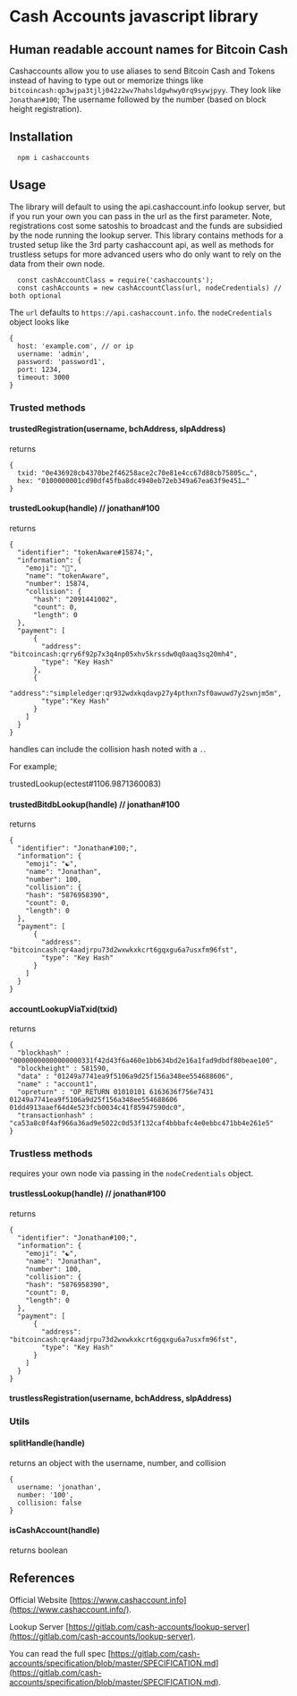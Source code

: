 # Cash Accounts javascript library

## Human readable account names for Bitcoin Cash

Cashaccounts allow you to use aliases to send Bitcoin Cash and Tokens instead of
having to type out or memorize things like
`bitcoincash:qp3wjpa3tjlj042z2wv7hahsldgwhwy0rq9sywjpyy`. They look like
`Jonathan#100`; The username followed by the number (based on block height
registration).

## Installation

```
  npm i cashaccounts
```

## Usage

The library will default to using the api.cashaccount.info lookup server, but if
you run your own you can pass in the url as the first parameter. Note,
registrations cost some satoshis to broadcast and the funds are subsidied by the
node running the lookup server. This library contains methods for a trusted
setup like the 3rd party cashaccount api, as well as methods for trustless
setups for more advanced users who do only want to rely on the data from their
own node.

```
  const cashAccountClass = require('cashaccounts');
  const cashAccounts = new cashAccountClass(url, nodeCredentials) // both optional
```

The `url` defaults to `https://api.cashaccount.info`. the `nodeCredentials`
object looks like

```
{
  host: 'example.com', // or ip
  username: 'admin',
  password: 'password1',
  port: 1234,
  timeout: 3000
}
```

### Trusted methods

#### trustedRegistration(username, bchAddress, slpAddress)

returns

```
{
  txid: "0e436928cb4370be2f46258ace2c70e81e4cc67d88cb75805c…",
  hex: "0100000001cd90df45fba8dc4940eb72eb349a67ea63f9e451…"
}
```

#### trustedLookup(handle) // jonathan#100

returns

```
{
  "identifier": "tokenAware#15874;",
  "information": {
    "emoji": "🐙",
    "name": "tokenAware",
    "number": 15874,
    "collision": {
      "hash": "2091441002",
      "count": 0,
      "length": 0
  },
  "payment": [
      {
        "address": "bitcoincash:qrry6f92p7x3q4np05xhv5krssdw0q0aaq3sq20mh4",
        "type": "Key Hash"
      },
      {
        "address":"simpleledger:qr932wdxkqdavp27y4pthxn7sf0awuwd7y2swnjm5m",
        "type":"Key Hash"
      }
    ]
  }
}
```

handles can include the collision hash noted with a `.`.

For example;

trustedLookup(ectest#1106.9871360083)

#### trustedBitdbLookup(handle) // jonathan#100

returns

```
{
  "identifier": "Jonathan#100;",
  "information": {
    "emoji": "☯",
    "name": "Jonathan",
    "number": 100,
    "collision": {
    "hash": "5876958390",
    "count": 0,
    "length": 0
  },
  "payment": [
      {
        "address": "bitcoincash:qr4aadjrpu73d2wxwkxkcrt6gqxgu6a7usxfm96fst",
        "type": "Key Hash"
      }
    ]
  }
}
```

#### accountLookupViaTxid(txid)

returns

```
{
  "blockhash" : "00000000000000000331f42d43f6a460e1bb634bd2e16a1fad9dbdf80beae100",
  "blockheight" : 581590,
  "data" : "01249a7741ea9f5106a9d25f156a348ee554688606",
  "name" : "account1",
  "opreturn" : "OP_RETURN 01010101 6163636f756e7431 01249a7741ea9f5106a9d25f156a348ee554688606  01dd4913aaef64d4e523fcb0034c41f85947590dc0",
  "transactionhash" : "ca53a8c0f4af966a36ad9e5022c0d53f132caf4bbbafc4e0ebbc471bb4e261e5"
}
```

### Trustless methods

requires your own node via passing in the `nodeCredentials` object.

#### trustlessLookup(handle) // jonathan#100

returns

```
{
  "identifier": "Jonathan#100;",
  "information": {
    "emoji": "☯",
    "name": "Jonathan",
    "number": 100,
    "collision": {
    "hash": "5876958390",
    "count": 0,
    "length": 0
  },
  "payment": [
      {
        "address": "bitcoincash:qr4aadjrpu73d2wxwkxkcrt6gqxgu6a7usxfm96fst",
        "type": "Key Hash"
      }
    ]
  }
}
```

#### trustlessRegistration(username, bchAddress, slpAddress)

### Utils

#### splitHandle(handle)

returns an object with the username, number, and collision

```
{
  username: 'jonathan',
  number: '100',
  collision: false
}
```

#### isCashAccount(handle)

returns boolean

## References

Official Website [https://www.cashaccount.info](https://www.cashaccount.info/).

Lookup Server
[https://gitlab.com/cash-accounts/lookup-server](https://gitlab.com/cash-accounts/lookup-server).

You can read the full spec
[https://gitlab.com/cash-accounts/specification/blob/master/SPECIFICATION.md](https://gitlab.com/cash-accounts/specification/blob/master/SPECIFICATION.md).
